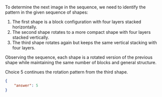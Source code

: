To determine the next image in the sequence, we need to identify the pattern in the given sequence of shapes:

1. The first shape is a block configuration with four layers stacked horizontally.
2. The second shape rotates to a more compact shape with four layers stacked vertically.
3. The third shape rotates again but keeps the same vertical stacking with four layers.

Observing the sequence, each shape is a rotated version of the previous shape while maintaining the same number of blocks and general structure.

Choice 5 continues the rotation pattern from the third shape.

```json
{
    "answer": 5
}
```